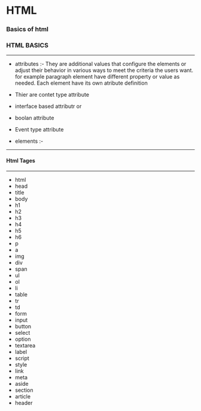# HTML
### Basics of html

### HTML BASICS
---
 + attributes :- They are additional values that configure the elements or adjust their behavior in various ways to meet the criteria the users want.
  for example paragraph element have different property or value as needed.
  Each element have its own atribute definition
 + Thier are contet type attribute
 + interface based attributr
 or
 + boolan attribute
 + Event type attribute
 
 
 + elements :-

---
#### Html Tages
---
- html
- head
- title
- body
- h1
- h2
- h3
- h4
- h5
- h6
- p
- a
- img
- div
- span
- ul
- ol
- li
- table
- tr
- td
- form
- input
- button
- select
- option
- textarea
- label
- script
- style
- link
- meta
- aside
- section
- article
- header
